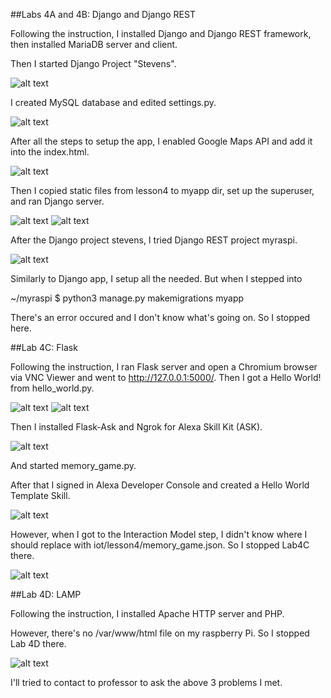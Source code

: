 ##Labs 4A and 4B: Django and Django REST

Following the instruction, I installed Django and Django REST framework, then installed MariaDB server and client.

Then I started Django Project "Stevens".

![alt text](https://github.com/wastelander47/629IoT/blob/main/lab4/lab4-1.png)

I created MySQL database and edited settings.py.

![alt text](https://github.com/wastelander47/629IoT/blob/main/lab4/lab4-2.png)

After all the steps to setup the app, I enabled Google Maps API and add it into the index.html.

![alt text](https://github.com/wastelander47/629IoT/blob/main/lab4/APIKEY.png)

Then I copied static files from lesson4 to myapp dir, set up the superuser, and ran Django server.

![alt text](https://github.com/wastelander47/629IoT/blob/main/lab4/lab4-3.png)
![alt text](https://github.com/wastelander47/629IoT/blob/main/lab4/lab4-5.png)

After the Django project stevens, I tried Django REST project myraspi.

![alt text](https://github.com/wastelander47/629IoT/blob/main/lab4/lab4-4.png)

Similarly to Django app, I setup all the needed. But when I stepped into 

  ~/myraspi $ python3 manage.py makemigrations myapp

There's an error occured and I don't know what's going on. So I stopped here.

##Lab 4C: Flask

Following the instruction, I ran Flask server and open a Chromium browser via VNC Viewer and went to http://127.0.0.1:5000/.
Then I got a Hello World! from hello_world.py.

![alt text](https://github.com/wastelander47/629IoT/blob/main/lab4/lab4-10.png)
![alt text](https://github.com/wastelander47/629IoT/blob/main/lab4/lab4-6.png)

Then I installed Flask-Ask and Ngrok for Alexa Skill Kit (ASK).

![alt text](https://github.com/wastelander47/629IoT/blob/main/lab4/lab4-7.png)

And started memory_game.py.

After that I signed in Alexa Developer Console and created a Hello World Template Skill.

![alt text](https://github.com/wastelander47/629IoT/blob/main/lab4/lab4-8.png)

However, when I got to the Interaction Model step, I didn't know where I should replace with iot/lesson4/memory_game.json. So I stopped Lab4C there.

![alt text](https://github.com/wastelander47/629IoT/blob/main/lab4/lab4-9.png)

##Lab 4D: LAMP

Following the instruction, I installed Apache HTTP server and PHP.

However, there's no /var/www/html file on my raspberry Pi. So I stopped Lab 4D there. 


![alt text](https://github.com/wastelander47/629IoT/blob/main/lab4/lab4-11.png)

I'll tried to contact to professor to ask the above 3 problems I met.
